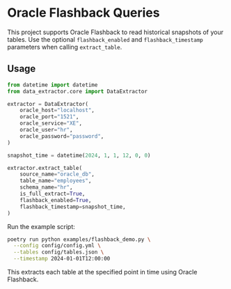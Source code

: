 # Oracle Flashback Queries

This project supports Oracle Flashback to read historical snapshots of your tables. Use the optional `flashback_enabled` and `flashback_timestamp` parameters when calling `extract_table`.

## Usage

```python
from datetime import datetime
from data_extractor.core import DataExtractor

extractor = DataExtractor(
    oracle_host="localhost",
    oracle_port="1521",
    oracle_service="XE",
    oracle_user="hr",
    oracle_password="password",
)

snapshot_time = datetime(2024, 1, 1, 12, 0, 0)

extractor.extract_table(
    source_name="oracle_db",
    table_name="employees",
    schema_name="hr",
    is_full_extract=True,
    flashback_enabled=True,
    flashback_timestamp=snapshot_time,
)
```

Run the example script:

```bash
poetry run python examples/flashback_demo.py \
  --config config/config.yml \
  --tables config/tables.json \
  --timestamp 2024-01-01T12:00:00
```

This extracts each table at the specified point in time using Oracle Flashback.
